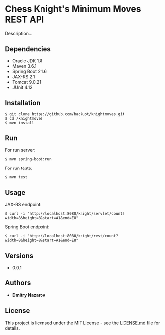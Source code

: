    # Chess Knight's Minimum Moves REST API
   Description...
   
   ## Dependencies
   * Oracle JDK 1.8
   * Maven 3.6.1
   * Spring Boot 2.1.6
   * JAX-RS 2.1
   * Tomcat 9.0.21
   * JUnit 4.12
      
   ## Installation
   ```
   $ git clone https://github.com/backuot/knightmoves.git
   $ cd /knightmoves
   $ mvn install
   ```
   
   ## Run
   For run server:
   ```
   $ mvn spring-boot:run
   ```
   For run tests:
   ```
   $ mvn test
   ```
   
   ## Usage
   JAX-RS endpoint:
   ```
   $ curl -i "http://localhost:8080/knight/servlet/count?width=8&height=8&start=A1&end=E8"
   ```
   Spring Boot endpoint:
   ```
   $ curl -i "http://localhost:8080/knight/rest/count?width=8&height=8&start=A1&end=E8"
   ```
   
   ## Versions
   * 0.0.1
   
  ## Authors
  * **Dmitry Nazarov**
  
  ## License
  This project is licensed under the MIT License - see the [LICENSE.md](LICENSE.md) file for details.